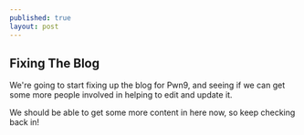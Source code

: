 ```yaml
---
published: true
layout: post
---
```

## Fixing The Blog

We're going to start fixing up the blog for Pwn9, and seeing if we can get some more people involved in helping to edit and update it. 

We should be able to get some more content in here now, so keep checking back in!
